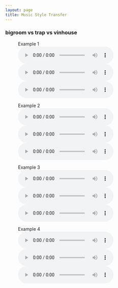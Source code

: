 ```yaml
---
layout: page
title: Music Style Transfer
---
```

### bigroom vs trap vs vinhouse
<figure>
    <figcaption>Example 1</figcaption>
    <audio
        controls
        src="https://xz725.github.io/resources/MIR/BeatsHacker/2002年的第一场雪/2002snow_bigroom.mp3">
    </audio>
    <audio
        controls
        src="https://xz725.github.io/resources/MIR/BeatsHacker/2002年的第一场雪/2002snow_trap.mp3">
    </audio>
    <audio
        controls
        src="https://xz725.github.io/resources/MIR/BeatsHacker/2002年的第一场雪/2002snow_vinhouse.mp3">
    </audio>
</figure>

<figure>
    <figcaption>Example 2</figcaption>
    <audio
        controls
        src="https://xz725.github.io/resources/MIR/BeatsHacker/thefox/thefox_bigroom.mp3">
    </audio>
    <audio
        controls
        src="https://xz725.github.io/resources/MIR/BeatsHacker/thefox/thefox_trap.mp3">
    </audio>
    <audio
        controls
        src="https://xz725.github.io/resources/MIR/BeatsHacker/thefox/thefox_vinhouse.mp3">
    </audio>
</figure>

<figure>
    <figcaption>Example 3</figcaption>
    <audio
        controls
        src="https://xz725.github.io/resources/MIR/BeatsHacker/出山/chushan_bigroom.mp3">
    </audio>
    <audio
        controls
        src="https://xz725.github.io/resources/MIR/BeatsHacker/出山/chushan_trap.mp3">
    </audio>
    <audio
        controls
        src="https://xz725.github.io/resources/MIR/BeatsHacker/出山/chushan_vinhouse.mp3">
    </audio>
</figure>

<figure>
    <figcaption>Example 4</figcaption>
    <audio
        controls
        src="https://xz725.github.io/resources/MIR/BeatsHacker/大地飞歌/dadifeige_beater_bigroom.mp3">
    </audio>
    <audio
        controls
        src="https://xz725.github.io/resources/MIR/BeatsHacker/大地飞歌/dadifeige_beater_trap.mp3">
    </audio>
    <audio
        controls
        src="https://xz725.github.io/resources/MIR/BeatsHacker/大地飞歌/dadifeige_beater_vinhouse.mp3">
    </audio>
</figure>
